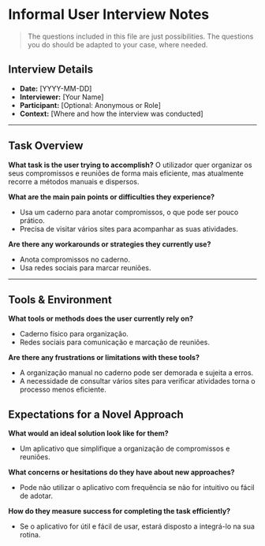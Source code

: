 # Informal User Interview Notes 

> 	The questions included in this file are just possibilities. The questions you do should be adapted to your case, where needed.

## Interview Details 
- **Date:** [YYYY-MM-DD] 
- **Interviewer:** [Your Name] 
- **Participant:** [Optional: Anonymous or Role] 
- **Context:** [Where and how the interview was conducted] 

--- 
## Task Overview 

 **What task is the user trying to accomplish?** 
O utilizador quer organizar os seus compromissos e reuniões de forma mais eficiente, mas atualmente recorre a métodos manuais e dispersos. 

**What are the main pain points or difficulties they experience?** 
- Usa um caderno para anotar compromissos, o que pode ser pouco prático.
- Precisa de visitar vários sites para acompanhar as suas atividades.

**Are there any workarounds or strategies they currently use?** 
- Anota compromissos no caderno.
- Usa redes sociais para marcar reuniões.

---- 
## Tools & Environment 
**What tools or methods does the user currently rely on?** 
- Caderno físico para organização.
- Redes sociais para comunicação e marcação de reuniões.

**Are there any frustrations or limitations with these tools?** 
- A organização manual no caderno pode ser demorada e sujeita a erros.
- A necessidade de consultar vários sites para verificar atividades torna o processo menos eficiente.

## Expectations for a Novel Approach 

**What would an ideal solution look like for them?** 
- Um aplicativo que simplifique a organização de compromissos e reuniões. 

**What concerns or hesitations do they have about new approaches?** 
- Pode não utilizar o aplicativo com frequência se não for intuitivo ou fácil de adotar.

**How do they measure success for completing the task efficiently?** 
- Se o aplicativo for útil e fácil de usar, estará disposto a integrá-lo na sua rotina.

